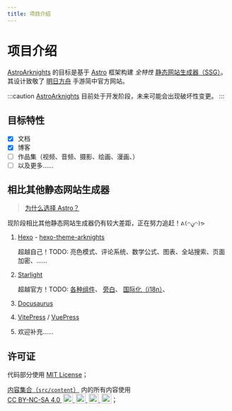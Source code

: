 ```yaml
---
title: 项目介绍
---
```


# 项目介绍

[AstroArknights] 的目标是基于 [Astro](https://docs.astro.build/zh-cn/getting-started/) 框架构建 *全特性*
[静态网站生成器（<abbr title="Static Site Generator">SSG</abbr>）](https://en.wikipedia.org/wiki/Static_site_generator)。
其设计致敬了 [明日方舟](https://ak.hypergryph.com/) 手游简中官方网站。

:::caution
[AstroArknights] 目前处于开发阶段，未来可能会出现破坏性变更。
:::

## 目标特性

- [x] 文档
- [x] 博客
- [ ] 作品集（视频、音频、摄影、绘画、漫画、）
- [ ] 以及更多……

## 相比其他静态网站生成器

> [为什么选择 Astro？](https://docs.astro.build/zh-cn/concepts/why-astro/)

现阶段相比其他静态网站生成器仍有较大差距，正在努力追赶！`ᕕ(◠ڼ◠)ᕗ`

01. [Hexo](https://hexo.io/zh-cn/) - [hexo-theme-arknights](https://github.com/Yue-plus/hexo-theme-arknights)
    
    超越自己！TODO: 亮色模式、评论系统、数学公式、图表、全站搜索、页面加密、……

02. [Starlight](https://starlight.astro.build/zh-cn/)

    超越官方！TODO:
    [各种组件](https://starlight.astro.build/zh-cn/guides/components/)、
    [旁白](https://starlight.astro.build/zh-cn/guides/authoring-content/#%E6%97%81%E7%99%BD)、
    [国际化（i18n）](https://starlight.astro.build/zh-cn/guides/i18n/)、

03. [Docusaurus](https://docusaurus.io/zh-CN/)
04. [VitePress](https://vitepress.dev/zh/) / [VuePress](https://vuepress.vuejs.org/zh/) 

99. 欢迎补充……

## 许可证

代码部分使用 [MIT License](https://github.com/Yue-plus/astro-arknights/blob/main/LICENSE)；

[内容集合（`src/content`）](https://github.com/Yue-plus/astro-arknights/tree/main/src/content) 内的所有内容使用
<a href="https://creativecommons.org/licenses/by-nc-sa/4.0/deed.zh-hans" target="_blank" rel="license noopener noreferrer" style="display:inline-block;">
    CC BY-NC-SA 4.0
    <img style="height:22px!important;margin-left:3px;vertical-align:text-bottom;" src="https://mirrors.creativecommons.org/presskit/icons/cc.svg?ref=chooser-v1" alt="">
    <img style="height:22px!important;margin-left:3px;vertical-align:text-bottom;" src="https://mirrors.creativecommons.org/presskit/icons/by.svg?ref=chooser-v1" alt="">
    <img style="height:22px!important;margin-left:3px;vertical-align:text-bottom;" src="https://mirrors.creativecommons.org/presskit/icons/nc.svg?ref=chooser-v1" alt="">
    <img style="height:22px!important;margin-left:3px;vertical-align:text-bottom;" src="https://mirrors.creativecommons.org/presskit/icons/sa.svg?ref=chooser-v1" alt="">
</a>；



[AstroArknights]: https://github.com/Yue-plus/astro-arknights
